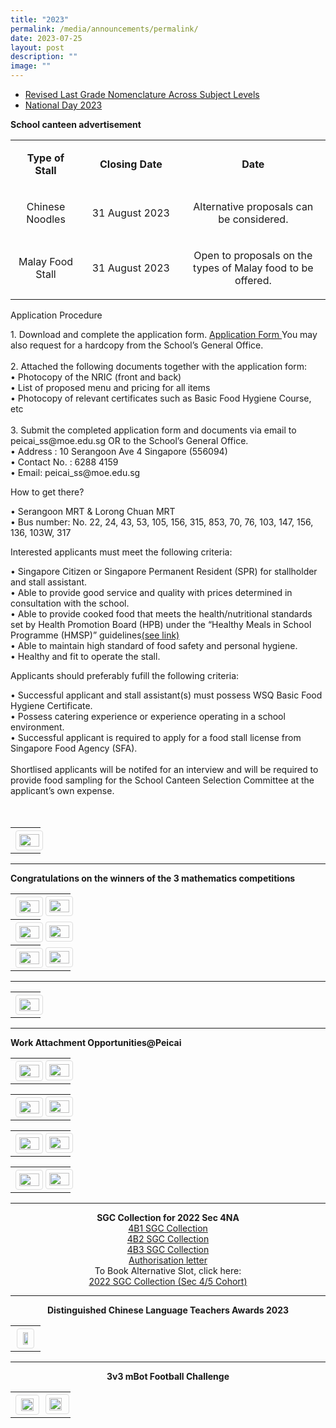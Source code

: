 ```yaml
---
title: "2023"
permalink: /media/announcements/permalink/
date: 2023-07-25
layout: post
description: ""
image: ""
---
```

<ul>
<li><a rel="noopener" target="_blank" href="/files/letter to parents regarding the change in grade.pdf">
 Revised Last Grade Nomenclature Across Subject Levels </a></li>
	
<li><a rel="noopener" target="_blank" href="/announcements-peicai/national-day-2023/">National Day 2023</a></li></ul>


<p><b>School canteen advertisement</b> </p>
<table width="624">
<tbody>
<tr>
<td style="text-align: center;" width="120">
<p><strong>Type of Stall</strong></p>
</td>
<td style="text-align: center;" width="200">
<p><strong>Closing Date</strong></p>
</td>
<td style="text-align: center;" width="300">
<p><strong>Date</strong></p>
</td>
</tr>
<tr>
<td style="text-align: center;" width="120">
<p>Chinese Noodles</p>
</td>
<td style="text-align: center;" width="200">
<p>31 August 2023</p>
</td>
<td style="text-align: center;" width="300">
<p>Alternative proposals can be considered.</p>
</td>
</tr>
<tr>
<td style="text-align: center;" width="120">
<p>Malay Food Stall</p>
</td>
<td style="text-align: center;" width="200">
<p>31 August 2023</p>
</td>
<td style="text-align: center;" width="300">
<p>Open to proposals on the types of Malay food to be offered.</p>
</td>
</tr>
</tbody></table>
<p>Application Procedure</p>
1.	Download and complete the application form.
<a rel="noopener" target="_blank" href="/files/canappbf7.pdf">Application Form </a>You may also request for a hardcopy from the School’s General Office.<br><br>
2.	Attached the following documents together with the application form:<br>
•	Photocopy of the NRIC (front and back)<br>
•	List of proposed menu and pricing for all items<br>
•	Photocopy of relevant certificates such as Basic Food Hygiene Course, etc<br><br>
3.	Submit the completed application form and documents via email to peicai_ss@moe.edu.sg OR to the School’s General Office.<br> 
•	Address : 10 Serangoon Ave 4 Singapore (556094)<br>
•	Contact No. : 6288 4159<br>
•	Email: peicai_ss@moe.edu.sg<br>
<p>How to get there?</p>
•	Serangoon MRT &amp; Lorong Chuan MRT<br>
•	Bus number: No. 22, 24, 43, 53, 105, 156, 315, 853, 70, 76, 103, 147, 156, 136, 103W, 317
<p>Interested applicants must meet the following criteria:</p>
•	Singapore Citizen or Singapore Permanent Resident (SPR) for stallholder and stall assistant.<br>
•	Able to provide good service and quality with prices determined in consultation with the school.<br>
•	Able to provide cooked food that meets the health/nutritional standards set by Health Promotion Board (HPB) under the “Healthy Meals in School Programme (HMSP)” guidelines<a rel="noopener" target="_blank" href="https://www.hpb.gov.sg/schools/school-programmes/healthy-meals-in-schools-programme/">(see link)</a> <br>
•	Able to maintain high standard of food safety and personal hygiene.<br>
•	Healthy and fit to operate the stall.
<p>Applicants should preferably fufill the following criteria:</p>
•	Successful applicant and stall assistant(s) must possess WSQ Basic Food Hygiene Certificate.<br>
•	Possess catering experience or experience operating in a school environment.<br>
•	Successful applicant is required to apply for a food stall license from Singapore Food Agency (SFA).<br><br>
Shortlised applicants will be notifed for an interview and will be required to provide food sampling for the School Canteen Selection Committee at the applicant’s own expense.<br><br><br>

<table>
<tbody>
<tr>
<th><img src="/images/congratulations to our science olympians.jpg" style="width: 100%;"><br>	
</th>
</tr>
</tbody>
</table><hr>

<p></p><p><b>Congratulations on the winners of the 3 mathematics competitions</b></p>
<table>
<tbody>
<tr>
<th><img src="/images/math competitions 2023_01.JPG" style="width: 100%;"><br>	
</th><td><img src="/images/math competitions 2023_02.JPG" style="width: 100%;"><br>
</td></tr><tr>
<th><img src="/images/math competitions 2023_03.JPG" style="width: 100%;"><br>	
</th><td><img src="/images/math competitions 2023_04.JPG" style="width: 100%;"><br>
</td></tr><tr>
<th><img src="/images/math competitions 2023_05.JPG" style="width: 100%;"><br>	
</th><td><img src="/images/math competitions 2023_06.JPG" style="width: 100%;"><br>	
</td></tr>
</tbody>
</table><hr>

<table>
<tbody>
<tr>
<th><img src="/images/to our dear alumni.jpg" style="width: 100%;"><br>	
</th>
</tr>
</tbody>
</table><hr>
<b>Work Attachment Opportunities@Peicai</b><br>
<table>
<tbody>
<tr>
<th><img src="/images/work attachment opportunities-peicai 01.JPG" style="width: 100%;"><br>	
</th><td><img src="/images/work attachment opportunities-peicai 02.JPG" style="width: 100%;"><br>
</td></tr>
</tbody>
</table>

<table>
<tbody>
<tr>
<th><img src="/images/work attachment opportunities-peicai 03.JPG" style="width: 100%;"><br>	
</th><td><img src="/images/work attachment opportunities-peicai 04.JPG" style="width: 100%;"><br>
</td></tr>
</tbody>
</table>

<table>
<tbody>
<tr>
<th><img src="/images/work attachment opportunities-peicai 05.JPG" style="width: 100%;"><br>	
</th><td><img src="/images/work attachment opportunities-peicai 06.JPG" style="width: 100%;"><br>
</td></tr>
</tbody>
</table>

<table>
<tbody>
<tr>
<th><img src="/images/work attachment opportunities-peicai 07.JPG" style="width: 100%;"><br>	
</th><td><img src="/images/work attachment opportunities-peicai 08.JPG" style="width: 100%;"><br>
</td></tr>
</tbody>
</table><hr>

<p align="center"><b>SGC Collection for 2022 Sec 4NA</b><br>
<a rel="noopener" target="_blank" href="/files/4b1 sgc collection.pdf">4B1 SGC Collection</a><br>
<a rel="noopener" target="_blank" href="/files/4b2 sgc collection.pdf">4B2 SGC Collection</a><br>
<a rel="noopener" target="_blank" href="/files/4b3 sgc collection.pdf">4B3 SGC Collection</a><br>
<a rel="noopener" target="_blank" href="/files/authorisation letter.pdf">Authorisation letter</a><br>
To Book Alternative Slot, click here:	<br><a rel="noopener" target="_blank" href="https://docs.google.com/forms/d/e/1FAIpQLSf30HhoPsCMq1RTcsKuMk5O2zyfjjJqO9xLUY08kEkrg_JXvQ/viewform">2022 SGC Collection (Sec 4/5 Cohort) </a>
</p><hr>


<p align="center"><b>Distinguished Chinese Language Teachers Awards 2023</b>

<style>
img {
  border: 1px solid #ddd;
  border-radius: 4px;
  padding: 5px;
  width: 150px;
}
img:hover {
  box-shadow: 0 0 2px 1px rgba(43, 36, 36, 1);
}
</style>
<table>
<tbody>
<tr>
<th><a href="/images/distinguished cl teachers awards poster 2023.jpg" target="_blank" rel="noreferrer noopener"><img style="width:50%;" src="/images/distinguished cl teachers awards poster 2023.jpg"></a><br></th>
</tr></tbody>
</table>
</p><hr>

<p align="center"><b>3v3 mBot Football Challenge</b></p>

<style>
img {
  border: 1px solid #ddd;
  border-radius: 4px;
  padding: 5px;
  width: 150px;
}
img:hover {
  box-shadow: 0 0 2px 1px rgba(43, 36, 36, 1);
}
</style>
<table>
<tbody>
<tr>
<th><a href="/images/3v3 mbot football challenge.png" target="_blank" rel="noreferrer noopener"><img style="width:80%;" src="/images/3v3 mbot football challenge.png"></a><br></th>
<td><a href="/images/mbot 3v3 poster1.jpg" target="_blank" rel="noreferrer noopener"><img style="width: 80%;" src="/images/mbot 3v3 poster1.jpg"></a><br></td>
</tr></tbody>
</table>